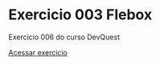 # Exercicio 003 Flebox
Exercicio 006 do curso DevQuest

<a href="https://ericrdgs.github.io/exercicio-006/"> Acessar exercicio </a>
